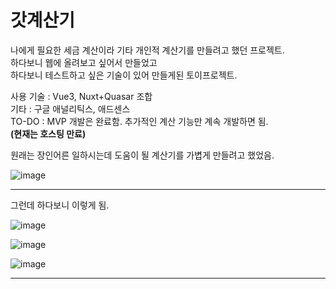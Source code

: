 # 갓계산기

나에게 필요한 세금 계산이라 기타 개인적 계산기를 만들려고 했던 프로젝트.   
하다보니 웹에 올려보고 싶어서 만들었고    
하다보니 테스트하고 싶은 기술이 있어 만들게된 토이프로젝트.   
   
사용 기술 : Vue3, Nuxt+Quasar 조합   
기타 : 구글 애널리틱스, 애드센스   
TO-DO : MVP 개발은 완료함. 추가적인 계산 기능만 계속 개발하면 됨.   
**(현재는 호스팅 만료)**

원래는 장인어른 일하시는데 도움이 될 계산기를 가볍게 만들려고 했었음.

![image](https://github.com/user-attachments/assets/04f99cd9-d044-4281-9f8c-2056de77ea97)

---

그런데 하다보니 이렇게 됨.

![image](https://github.com/user-attachments/assets/6d4dc49d-39f1-4933-a70d-610418ebf0e0)

![image](https://github.com/user-attachments/assets/7f3d5eb9-dd03-4588-964a-3892d0c5ddc4)

![image](https://github.com/user-attachments/assets/511c038a-6029-40de-9704-d98ab42f2fca)


---

